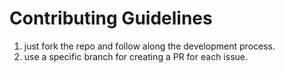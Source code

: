 # Contributing Guidelines
1. just fork the repo and follow along the development process.
2. use a specific branch for creating a PR for each issue. 
